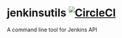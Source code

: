 # jenkinsutils [![CircleCI](https://circleci.com/gh/emman27/json_object.svg?style=svg)](https://circleci.com/gh/emman27/json_object)
A command line tool for Jenkins API
